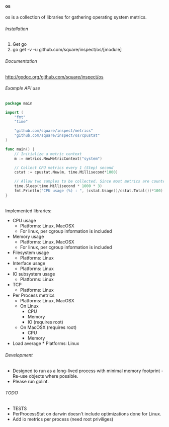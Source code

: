 #### os
os is a collection of libraries for gathering operating system metrics.

  
###### Installation
1. Get go
2. go get -v -u github.com/square/inspect/os/[module]

###### Documentation
http://godoc.org/github.com/square/inspect/os

###### Example API use 
```go
package main

import (
	"fmt"
	"time"

	"github.com/square/inspect/metrics"
	"github.com/square/inspect/os/cpustat"
)

func main() {
	// Initialize a metric context
	m := metrics.NewMetricContext("system")

	// Collect CPU metrics every 1 (Step) second
	cstat := cpustat.New(m, time.Millisecond*1000)

	// Allow two samples to be collected. Since most metrics are counters.
	time.Sleep(time.Millisecond * 1000 * 3)
	fmt.Println("CPU usage (%) : ", (cstat.Usage()/cstat.Total())*100)
}
```

######
Implemented libraries:
   * CPU usage 
      * Platforms: Linux, MacOSX
      * For linux, per cgroup information is included
   * Memory usage
      * Platforms: Linux, MacOSX
      * For linux, per cgroup information is included
   * Filesystem usage
      * Platforms: Linux
   * Interface usage
      * Platforms: Linux
   * IO subsystem usage
      * Platforms: Linux
   * TCP
      * Platforms: Linux
   * Per Process metrics
     * Platforms: Linux, MacOSX
     * On Linux
       * CPU
       * Memory
       * IO (requires root)
     * On MacOSX (requires root)
       * CPU
       * Memory
   * Load average
    * Platforms: Linux
    
###### Development
  * Designed to run as a long-lived process with minimal memory footprint - Re-use objects where possible.
  * Please run golint.

###### TODO
  * TESTS
  * PerProcessStat on darwin doesn't include optimizations done for Linux. 
  * Add io metrics per process (need root priviliges)
